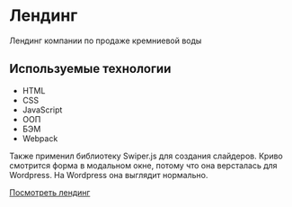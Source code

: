 # Лендинг
Лендинг компании по продаже кремниевой воды
## Используемые технологии
- HTML
- CSS
- JavaScript
- ООП
- БЭМ
- Webpack

Также применил библиотеку Swiper.js для создания слайдеров. Криво смотрится форма в модальном окне, потому что она версталась для Wordpress. На Wordpress она выглядит нормально.

[Посмотреть лендинг](https://silicon-water.netlify.app/)
